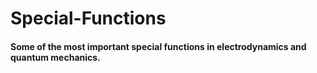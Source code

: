# Special-Functions
####  Some of the most important special functions in electrodynamics and quantum mechanics. 

